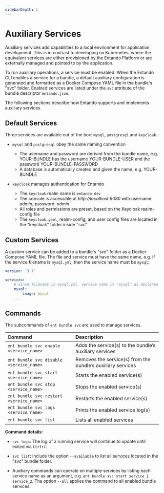```yaml
---
sidebarDepth: 1
---
```


# Auxiliary Services

Auxiliary services add capabilities to a local environment for application development. This is in contrast to developing on Kubernetes, where the equivalent services are either provisioned by the Entando Platform or are externally managed and pointed to by the application.

To run auxiliary operations, a service must be enabled. When the Entando CLI enables a service for a bundle, a default auxiliary configuration is generated and formatted as a Docker Compose YAML file in the bundle's "svc" folder. Enabled services are listed under the `svc` attribute of the bundle descriptor `entando.json`.

The following sections describe how Entando supports and implements auxiliary services.

## Default Services

Three services are available out of the box: `mysql`, `postgresql` and `keycloak`. 

- `mysql` and `postgresql` obey the same naming convention
   - The username and password are derived from the bundle name, e.g. YOUR-BUNDLE has the username YOUR-BUNDLE-USER and the password YOUR-BUNDLE-PASSWORD
   - A database is automatically created and given the name, e.g. YOUR-BUNDLE

- `keycloak` manages authentication for Entando
   - The `keycloak` realm name is `entando-dev`
   - The console is accessible at *http://localhost:9080* with username: *admin*, password: *admin*
   - All roles and permissions are preset, based on the Keycloak realm-config file
   - The `keycloak.yaml`, realm-config, and user config files are located in the "keycloak" folder inside "svc"

## Custom Services

A custom service can be added to a bundle's "svc" folder as a Docker Compose YAML file. The file and service must have the same name, e.g. if the service filename is `mysql.yml`, then the service name must be `mysql`:

``` yaml
version: '3.7'

services:
	# since filename is mysql.yml, service name is 'mysql' as declared below:
	mysql: 
		image: mysql
    ...
```

## Commands

The subcommands of `ent bundle svc` are used to manage services.  

| Command | Description
| :- | :-
| `ent bundle svc enable <service_name>` | Adds the service(s) to the bundle’s auxiliary services
| `ent bundle svc disable <service_name>` | Removes the service(s) from the bundle’s auxiliary services
| `ent bundle svc start <service_name>` | Starts the enabled service(s) 
| `ent bundle svc stop <service_name>` | Stops the enabled service(s)
| `ent bundle svc restart <service_name>` | Restarts the enabled service(s)
| `ent bundle svc logs <service_name>` | Prints the enabled service log(s)
| `ent bundle svc list` | Lists all enabled services

**Command details:**

- `svc logs`: The log of a running service will continue to update until exited via `Ctrl+C`.

- `svc list`: Include the option `--available` to list all services located in the "svc" bundle folder.

- Auxiliary commands can operate on multiple services by listing each service name as an argument, e.g. `ent bundle svc start service_1 service_2`. The option `--all` applies the command to all enabled bundle services.